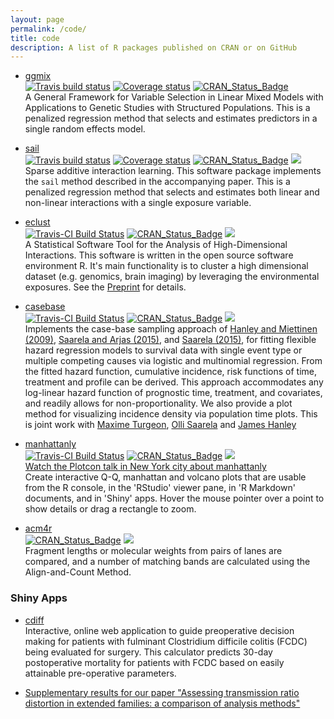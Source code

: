 ```yaml
---
layout: page
permalink: /code/
title: code
description: A list of R packages published on CRAN or on GitHub
---
```



* [ggmix](http://sahirbhatnagar.com/ggmix/)  
[![Travis build status](https://travis-ci.org/sahirbhatnagar/ggmix.svg?branch=master)](https://travis-ci.org/sahirbhatnagar/ggmix)   [![Coverage status](https://codecov.io/gh/sahirbhatnagar/ggmix/branch/master/graph/badge.svg)](https://codecov.io/github/sahirbhatnagar/ggmix?branch=master)   [![CRAN\_Status\_Badge](http://www.r-pkg.org/badges/version/ggmix)](https://cran.r-project.org/package=ggmix)  
A General Framework for Variable Selection in Linear Mixed Models with Applications to Genetic Studies with Structured Populations. This is a penalized regression method that selects and estimates predictors in a single random effects model.

* [sail](http://sahirbhatnagar.com/sail/)  
[![Travis build status](https://travis-ci.org/sahirbhatnagar/sail.svg?branch=master)](https://travis-ci.org/sahirbhatnagar/sail)   [![Coverage status](https://codecov.io/gh/sahirbhatnagar/sail/branch/master/graph/badge.svg)](https://codecov.io/github/sahirbhatnagar/sail?branch=master)   [![CRAN\_Status\_Badge](http://www.r-pkg.org/badges/version/sail)](https://cran.r-project.org/package=sail) ![](http://cranlogs.r-pkg.org/badges/grand-total/sail?color=blue)  
Sparse additive interaction learning. This software package implements the `sail` method described in the accompanying paper. This is a penalized regression method that selects and estimates both linear and non-linear interactions with a single exposure variable.  


* [eclust](http://sahirbhatnagar.com/eclust/)  
[![Travis-CI Build Status](https://travis-ci.org/sahirbhatnagar/eclust.svg?branch=master)](https://travis-ci.org/sahirbhatnagar/eclust) [![CRAN_Status_Badge](http://www.r-pkg.org/badges/version/eclust)](https://cran.r-project.org/package=eclust) ![](http://cranlogs.r-pkg.org/badges/grand-total/eclust?color=blue)  
A Statistical Software Tool for the Analysis of High-Dimensional Interactions. This software is written in the open source software environment R. It's main functionality is to cluster a high dimensional dataset (e.g. genomics, brain imaging) by leveraging the environmental exposures. See the <a href="https://doi.org/10.1101/102475">Preprint</a> for details.

* [casebase](http://sahirbhatnagar.com/casebase/)  
[![Travis-CI Build Status](https://travis-ci.org/sahirbhatnagar/casebase.svg?branch=master)](https://travis-ci.org/sahirbhatnagar/casebase) [![CRAN_Status_Badge](http://www.r-pkg.org/badges/version/casebase)](https://cran.r-project.org/package=casebase) ![](http://cranlogs.r-pkg.org/badges/grand-total/casebase?color=blue)  
Implements the case-base sampling approach of [Hanley and Miettinen (2009)](https://doi.org/10.2202/1557-4679.1125), [Saarela and Arjas (2015)](https://doi.org/10.1111/sjos.12125), and [Saarela (2015)](https://doi.org/10.1007/s10985-015-9352-x), for fitting flexible hazard regression models to survival data with single event type or multiple competing causes via logistic and multinomial regression. From the fitted hazard function, cumulative incidence, risk functions of time, treatment and profile can be derived. This approach accommodates any log-linear hazard function of prognostic time, treatment, and covariates, and readily allows for non-proportionality. We also provide a plot method for visualizing incidence density via population time plots. This is joint work with [Maxime Turgeon](http://turgeonmaxime.github.io/), [Olli Saarela](http://individual.utoronto.ca/osaarela/) and [James Hanley](http://www.medicine.mcgill.ca/epidemiology/hanley/)

* [manhattanly](https://cran.r-project.org/web/packages/manhattanly/)  
[![Travis-CI Build Status](https://travis-ci.org/sahirbhatnagar/manhattanly.svg?branch=master)](https://travis-ci.org/sahirbhatnagar/manhattanly) [![CRAN_Status_Badge](http://www.r-pkg.org/badges/version/manhattanly)](https://cran.r-project.org/package=manhattanly) ![](http://cranlogs.r-pkg.org/badges/grand-total/manhattanly?color=blue)  
<a href="https://www.youtube.com/watch?v=sawf9fnbsOA" target="_blank">Watch the Plotcon talk in New York city about manhattanly</a>  
Create interactive Q-Q, manhattan and volcano plots that are usable from the R console, in the 'RStudio' viewer pane, in 'R Markdown' documents, and in 'Shiny' apps. Hover the mouse pointer over a point to show details or drag a rectangle to zoom. <!--A manhattan plot is a popular graphical method for visualizing results from high-dimensional data analysis such as a (epi)genome wide association study (GWAS or EWAS), in which p-values, Z-scores, test statistics are plotted on a scatter plot against their genomic position. Manhattan plots are used for visualizing potential regions of interest in the genome that are associated with a phenotype. Interactive manhattan plots allow the inspection of specific value (e.g. rs number or gene name) by hovering the mouse over a cell, as well as zooming into a region of the genome (e.g. a chromosome) by dragging a rectangle around the relevant area. This work is based on the 'qqman' package by Stephen Turner and the 'plotly.js' engine. It produces similar manhattan and Q-Q plots as the 'manhattan' and 'qq' functions in the 'qqman' package, with the advantage of including extra annotation information and interactive web-based visualizations directly from R. Once uploaded to a 'plotly' account, 'plotly' graphs (and the data behind them) can be viewed and modified in a web browser.-->

* [acm4r](http://cran.r-project.org/web/packages/acm4r/index.html)  
[![CRAN_Status_Badge](http://www.r-pkg.org/badges/version/acm4r)](https://cran.r-project.org/package=acm4r) ![](http://cranlogs.r-pkg.org/badges/grand-total/acm4r?color=blue)  
Fragment lengths or molecular weights from pairs of lanes are compared, and a number of matching bands are calculated using the Align-and-Count Method.

### Shiny Apps

* [cdiff](https://sahir.shinyapps.io/cdiff/)    
Interactive, online web application to guide preoperative decision making for patients with fulminant Clostridium difficile colitis (FCDC) being evaluated for surgery. This calculator predicts 30-day postoperative mortality for patients with FCDC based on easily attainable pre-operative parameters.   

* [Supplementary results for our paper "Assessing transmission ratio distortion in extended families: a comparison of analysis methods"](https://sahir.shinyapps.io/TRDtest/)  
